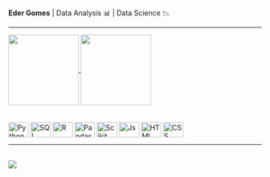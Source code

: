 
<p ><strong>Eder Gomes</strong> | Data Analysis 📊 | Data Science 📉</p>

<!--
**edergomesj/edergomesj** is a ✨ _special_ ✨ repository because its `README.md` (this file) appears on your GitHub profile.

Here are some ideas to get you started:

- 🔭 I’m currently working on ...
- 🌱 I’m currently learning ...
- 👯 I’m looking to collaborate on ...
- 🤔 I’m looking for help with ...
- 💬 Ask me about ...
- 📫 How to reach me: ...
- 😄 Pronouns: ...
- ⚡ Fun fact: ...
-->
<hr/>
<div style="display: inline_block">
  <a href="https://github.com/edergomesj">
    <img height=140 align="center" src="https://github-readme-stats.vercel.app/api?username=edergomesj&show_icons=true&hide=stars,issues,contribs&rank_icon=github&theme=dark&include_all_commits=false&count_private=true"/>
  </a>
  <a href="https://github.com/edergomesj">
    <img height=140 align="center" src="https://github-readme-stats.vercel.app/api/top-langs?username=edergomesj&layout=compact&langs_count=8&card_width=320&show_icons=true&theme=dark" />
  </a>
</div>
<br/>
<br/>
<div style="display: inline_block">
  <img align="center" alt="Python" height="30" width="40" src="https://cdn.jsdelivr.net/gh/devicons/devicon@latest/icons/python/python-original-wordmark.svg">
  <img align="center" alt="SQL" height="30" width="40" src="https://cdn.jsdelivr.net/gh/devicons/devicon@latest/icons/azuresqldatabase/azuresqldatabase-original.svg">
  <img align="center" alt="R" height="30" width="40" src="https://cdn.jsdelivr.net/gh/devicons/devicon@latest/icons/r/r-plain.svg">
  <img align="center" alt="Pandas" height="30" width="40" src="https://cdn.jsdelivr.net/gh/devicons/devicon@latest/icons/pandas/pandas-original-wordmark.svg">
  <img align="center" alt="Scikit" height="30" width="40" src="https://cdn.jsdelivr.net/gh/devicons/devicon@latest/icons/scikitlearn/scikitlearn-original.svg">
  <img align="center" alt="Js" height="30" width="40" src="https://cdn.jsdelivr.net/gh/devicons/devicon@latest/icons/javascript/javascript-plain.svg">
  <img align="center" alt="HTML" height="30" width="40" src="https://cdn.jsdelivr.net/gh/devicons/devicon@latest/icons/html5/html5-original.svg">
  <img align="center" alt="CSS" height="30" width="40" src="https://cdn.jsdelivr.net/gh/devicons/devicon@latest/icons/css3/css3-original.svg">
</div>
<hr/>
<br/>
<div style="display: inline_block">
  <a href="mailto:edergomesj@gmail.com"><img src="https://img.shields.io/badge/Gmail-D14836?style=for-the-badge&logo=gmail&logoColor=white">
</div>

